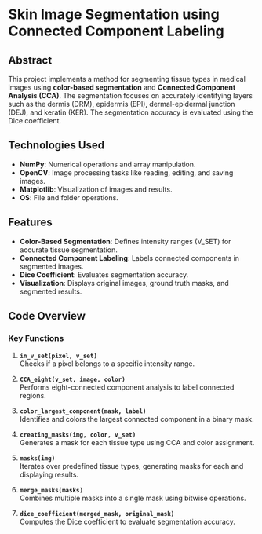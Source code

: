 # Skin Image Segmentation using Connected Component Labeling

## Abstract  
This project implements a method for segmenting tissue types in medical images using **color-based segmentation** and **Connected Component Analysis (CCA)**. The segmentation focuses on accurately identifying layers such as the dermis (DRM), epidermis (EPI), dermal-epidermal junction (DEJ), and keratin (KER). The segmentation accuracy is evaluated using the Dice coefficient.  
## Technologies Used  

- **NumPy**: Numerical operations and array manipulation.  
- **OpenCV**: Image processing tasks like reading, editing, and saving images.  
- **Matplotlib**: Visualization of images and results.
- **OS**: File and folder operations.  

## Features  

- **Color-Based Segmentation**: Defines intensity ranges (V_SET) for accurate tissue segmentation.  
- **Connected Component Labeling**: Labels connected components in segmented images.  
- **Dice Coefficient**: Evaluates segmentation accuracy.  
- **Visualization**: Displays original images, ground truth masks, and segmented results.  

## Code Overview  

### Key Functions  

1. **`in_v_set(pixel, v_set)`**  
   Checks if a pixel belongs to a specific intensity range.  

2. **`CCA_eight(v_set, image, color)`**  
   Performs eight-connected component analysis to label connected regions.  

3. **`color_largest_component(mask, label)`**  
   Identifies and colors the largest connected component in a binary mask.  

4. **`creating_masks(img, color, v_set)`**  
   Generates a mask for each tissue type using CCA and color assignment.  

5. **`masks(img)`**  
   Iterates over predefined tissue types, generating masks for each and displaying results.  

6. **`merge_masks(masks)`**  
   Combines multiple masks into a single mask using bitwise operations.  

7. **`dice_coefficient(merged_mask, original_mask)`**  
   Computes the Dice coefficient to evaluate segmentation accuracy.  
